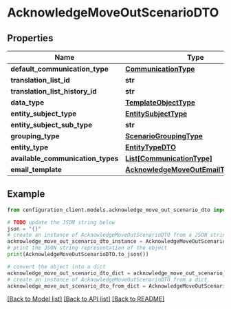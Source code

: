 # AcknowledgeMoveOutScenarioDTO


## Properties

Name | Type | Description | Notes
------------ | ------------- | ------------- | -------------
**default_communication_type** | [**CommunicationType**](CommunicationType.md) |  | [optional] 
**translation_list_id** | **str** |  | [optional] 
**translation_list_history_id** | **str** |  | [optional] 
**data_type** | [**TemplateObjectType**](TemplateObjectType.md) |  | [optional] 
**entity_subject_type** | [**EntitySubjectType**](EntitySubjectType.md) |  | [optional] 
**entity_subject_sub_type** | **str** |  | [optional] 
**grouping_type** | [**ScenarioGroupingType**](ScenarioGroupingType.md) |  | [optional] 
**entity_type** | [**EntityTypeDTO**](EntityTypeDTO.md) |  | [optional] 
**available_communication_types** | [**List[CommunicationType]**](CommunicationType.md) |  | [optional] 
**email_template** | [**AcknowledgeMoveOutEmailTemplateDTO**](AcknowledgeMoveOutEmailTemplateDTO.md) |  | [optional] 

## Example

```python
from configuration_client.models.acknowledge_move_out_scenario_dto import AcknowledgeMoveOutScenarioDTO

# TODO update the JSON string below
json = "{}"
# create an instance of AcknowledgeMoveOutScenarioDTO from a JSON string
acknowledge_move_out_scenario_dto_instance = AcknowledgeMoveOutScenarioDTO.from_json(json)
# print the JSON string representation of the object
print(AcknowledgeMoveOutScenarioDTO.to_json())

# convert the object into a dict
acknowledge_move_out_scenario_dto_dict = acknowledge_move_out_scenario_dto_instance.to_dict()
# create an instance of AcknowledgeMoveOutScenarioDTO from a dict
acknowledge_move_out_scenario_dto_from_dict = AcknowledgeMoveOutScenarioDTO.from_dict(acknowledge_move_out_scenario_dto_dict)
```
[[Back to Model list]](../README.md#documentation-for-models) [[Back to API list]](../README.md#documentation-for-api-endpoints) [[Back to README]](../README.md)


